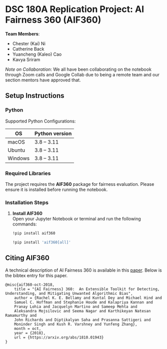 # DSC 180A Replication Project: AI Fairness 360 (AIF360)

**Team Members**:
*   Chester (Kai) Ni
*   Catherine Back
*   Yuancheng (Kaleo) Cao
*   Kavya Sriram

_Note on Collaboration_: We all have been collaborating on the notebook through Zoom calls and Google Collab due to being a remote team and our section mentors have approved that.


## Setup Instructions

### Python

Supported Python Configurations:

| OS      | Python version |
| ------- | -------------- |
| macOS   | 3.8 – 3.11     |
| Ubuntu  | 3.8 – 3.11     |
| Windows | 3.8 – 3.11     |

### Required Libraries

The project requires the **AIF360** package for fairness evaluation. Please ensure it is installed before running the notebook.

### Installation Steps

1. **Install AIF360**  
   Open your Jupyter Notebook or terminal and run the following commands:
   ```bash
   !pip install aif360

   !pip install 'aif360[all]'
   ```

## Citing AIF360

A technical description of AI Fairness 360 is available in this
[paper](https://arxiv.org/abs/1810.01943). Below is the bibtex entry for this
paper.

```
@misc{aif360-oct-2018,
    title = "{AI Fairness} 360:  An Extensible Toolkit for Detecting, Understanding, and Mitigating Unwanted Algorithmic Bias",
    author = {Rachel K. E. Bellamy and Kuntal Dey and Michael Hind and
	Samuel C. Hoffman and Stephanie Houde and Kalapriya Kannan and
	Pranay Lohia and Jacquelyn Martino and Sameep Mehta and
	Aleksandra Mojsilovic and Seema Nagar and Karthikeyan Natesan Ramamurthy and
	John Richards and Diptikalyan Saha and Prasanna Sattigeri and
	Moninder Singh and Kush R. Varshney and Yunfeng Zhang},
    month = oct,
    year = {2018},
    url = {https://arxiv.org/abs/1810.01943}
}
```